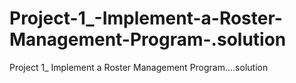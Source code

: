 # Project-1_-Implement-a-Roster-Management-Program-.solution
Project 1_ Implement a Roster Management Program….solution
